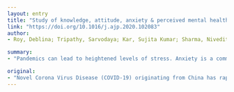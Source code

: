 ```yaml
---
layout: entry
title: "Study of knowledge, attitude, anxiety & perceived mental healthcare need in Indian population during COVID-19 pandemic"
link: "https://doi.org/10.1016/j.ajp.2020.102083"
author:
- Roy, Deblina; Tripathy, Sarvodaya; Kar, Sujita Kumar; Sharma, Nivedita; Verma, Sudhir Kumar; Kaushal, Vikas

summary:
- "Pandemics can lead to heightened levels of stress. Anxiety is a common response to any stressful situation. Responses to the COVID-19 pandemic were high. Peoples' willingness to follow government guidelines on quarantine and social distancing. More than 80 % of the people were preoccupied with the thoughts. Sleep difficulties, paranoia about acquiring COVId-19 infection and distress related social media were reported in 12.5 %. The perceived mental healthcare need was seen in China has rapidly crossed borders, infecting people throughout the whole world leading to anxiety, anxiety and anxiety."

original:
- "Novel Corona Virus Disease (COVID-19) originating from China has rapidly crossed borders, infecting people throughout the whole world. This phenomenon has led to a massive public reaction; the media has been reporting continuously across borders to keep all informed about the pandemic situation. All these things are creating a lot of concern for people leading to heightened levels of anxiety. Pandemics can lead to heightened levels of stress; Anxiety is a common response to any stressful situation. This study attempted to assess the knowledge, attitude, anxiety experience, and perceived mental healthcare need among adult Indian population during the COVID-19 pandemic. An online survey was conducted using a semi-structured questionnaire using a non-probability snowball sampling technique. A total of 662 responses were received. The responders had a moderate level of knowledge about the COVID-19 infection and adequate knowledge about its preventive aspects. The attitude towards COVID-19 showed peoples' willingness to follow government guidelines on quarantine and social distancing. The anxiety levels identified in the study were high. More than 80 % of the people were preoccupied with the thoughts of COVID-19 and 72 % reported the need to use gloves, and sanitizers. In this study, sleep difficulties, paranoia about acquiring COVID-19 infection and distress related social media were reported in 12.5 %, 37.8 %, and 36.4 % participants respectively. The perceived mental healthcare need was seen in more than 80 % of participants. There is a need to intensify the awareness and address the mental health issues of people during this COVID-19 pandemic."
---
```


